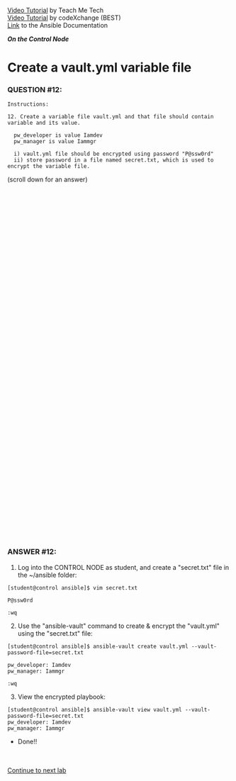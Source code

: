<a href="https://www.youtube.com/watch?v=Hfdhnn3bHdw&list=PLYB6dfdhWDePZf4fd4YgGGtSX_vHKv5vz&index=15">Video Tutorial</a> by Teach Me Tech \
<a href="https://www.youtube.com/watch?v=ZRWzucbEoVU&list=PLL_setXLS0tiYMipvQI4oUGkJwhOhn42J&index=12">Video Tutorial</a> by codeXchange (BEST) \
<a href="https://docs.ansible.com/ansible/latest/vault_guide/vault_using_encrypted_content.html#passing-a-single-password">Link</a> to the Ansible Documentation

***On the Control Node***

# Create a vault.yml variable file
### QUESTION #12:
```
Instructions:

﻿12. Create a variable file vault.yml and that file should contain variable and its value.

  pw_developer is value Iamdev
  pw_manager is value Iammgr

  i) vault.yml file should be encrypted using password "P@ssw0rd"
  ii) store password in a file named secret.txt, which is used to encrypt the variable file.
```

(scroll down for an answer)
<br/><br/><br/><br/><br/><br/><br/><br/><br/><br/><br/><br/><br/><br/><br/><br/><br/><br/><br/><br/><br/><br/><br/><br/>
<br/><br/><br/><br/><br/><br/><br/><br/><br/><br/><br/><br/><br/><br/><br/><br/><br/><br/><br/><br/><br/><br/><br/><br/>

### ANSWER #12:
1) Log into the CONTROL NODE as student, and create a "secret.txt" file in the ~/ansible folder:
```
[student@control ansible]$ vim secret.txt

P@ssw0rd

:wq
```

2) Use the "ansible-vault" command to create & encrypt the "vault.yml" using the "secret.txt" file:
```
[student@control ansible]$ ansible-vault create vault.yml --vault-password-file=secret.txt

pw_developer: Iamdev
pw_manager: Iammgr

:wq
``` 

3) View the encrypted playbook:
```
[student@control ansible]$ ansible-vault view vault.yml --vault-password-file=secret.txt
pw_developer: Iamdev
pw_manager: Iammgr
```

* Done!!

</br></br>
[Continue to next lab](13_users_yml_(HARD).md)
